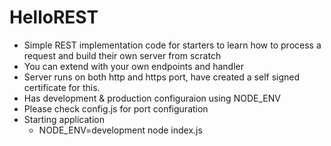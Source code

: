 # HelloREST

- Simple REST implementation code for starters to learn how to process a request and build their own server from scratch
- You can extend with your own endpoints and handler
- Server runs on both http and https port, have created a self signed certificate for this.
- Has development & production configuraion using NODE_ENV
- Please check config.js for port configuration
- Starting application
    + NODE_ENV=development node index.js